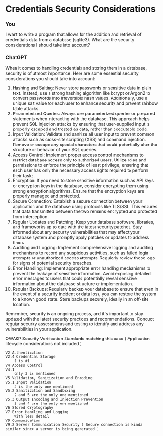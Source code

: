 # Credentials Security Considerations

### You
I want to write a program that allows for the addition and retrieval of credentials data from a database (sqlite3). What are the security considerations I should take into account?

### ChatGPT
When it comes to handling credentials and storing them in a database, security is of utmost importance. Here are some essential security considerations you should take into account:

1. Hashing and Salting: Never store passwords or sensitive data in plain text. Instead, use a strong hashing algorithm like bcrypt or Argon2 to convert passwords into irreversible hash values. Additionally, use a unique salt value for each user to enhance security and prevent rainbow table attacks.
2. Parameterized Queries: Always use parameterized queries or prepared statements when interacting with the database. This approach helps prevent SQL injection attacks by ensuring that user-supplied input is properly escaped and treated as data, rather than executable code.
3. Input Validation: Validate and sanitize all user input to prevent common attacks such as cross-site scripting (XSS) and command injection. Remove or escape any special characters that could potentially alter the structure or behavior of your SQL queries.
4. Access Control: Implement proper access control mechanisms to restrict database access only to authorized users. Utilize roles and permissions to enforce the principle of least privilege, ensuring that each user has only the necessary access rights required to perform their tasks.
5. Encryption: If you need to store sensitive information such as API keys or encryption keys in the database, consider encrypting them using strong encryption algorithms. Ensure that the encryption keys are properly managed and protected.
6. Secure Connection: Establish a secure connection between your application and the database using protocols like TLS/SSL. This ensures that data transmitted between the two remains encrypted and protected from interception.
7. Regular Updates and Patching: Keep your database software, libraries, and frameworks up to date with the latest security patches. Stay informed about any security vulnerabilities that may affect your database system and promptly apply patches or updates to address them.
8. Auditing and Logging: Implement comprehensive logging and auditing mechanisms to record any suspicious activities, such as failed login attempts or unauthorized access attempts. Regularly review these logs for signs of potential security breaches.
9. Error Handling: Implement appropriate error handling mechanisms to prevent the leakage of sensitive information. Avoid exposing detailed error messages to users that could potentially reveal sensitive information about the database structure or implementation.
10. Regular Backups: Regularly backup your database to ensure that even in the event of a security incident or data loss, you can restore the system to a known good state. Store backups securely, ideally in an off-site location.

Remember, security is an ongoing process, and it's important to stay updated with the latest security practices and recommendations. Conduct regular security assessments and testing to identify and address any vulnerabilities in your application.

OWASP Security Verification Standards matching this case ( Application lifecycle considerations not included )

    V2 Authentication
    V2.4 Credential Storage
        1 is #1
    V4 Access Control
    V4.1 
        only 3 is mentioned
    V5 Validation, Sanitization and Encoding
    V5.1 Input Validation
        4 is the only one mentioned
    V5.2 Sanitization and Sandboxing
        2 and 5 are the only one mentioned
    V5.3 Output Encoding and Injection Prevention
        3 and 4 are the only one mentioned
    V6 Stored Cryptography
    V7 Error Handling and Logging
        With less detail
    V9 Communication
    V9.2 Server Communication Security ( Secure connection is kinda similar since a server is being generated )